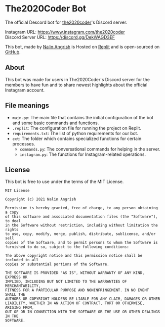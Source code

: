 # The2020Coder Bot
The official Descord bot for [the2020coder](https://www.instagram.com/the2020coder)'s Discord server.  

Instagram URL: https://www.instagram.com/the2020coder  
Discord Server URL: https://discord.gg/DekWAGD3EF  

This bot, made by [Nalin Angrish](https://www.nalinangrish.me) is Hosted on [Replit](https://replit.com/@Nalin2005/The2020CoderBot?v=1) and is open-sourced on [GitHub](https://github.com/Nalin-2005/The2020CoderBot).  

## About
This bot was made for users in The2020Coder's Discord server for the members to have fun and to share newest highlights about the official Instagram account.   

## File meanings
- `main.py`: The main file that contains the initial configuration of the bot and some basic commands and functions.
- `.replit`: The configuration file for running the project on Replit.
- `requirements.txt`: The list of python requirements for our bot.
- `ext`: The folder which contains specialized functions for certain processes.
	- `commands.py`: The conversational commands for helping in the server.
	- `instagram.py`: The functions for Instagram-related operations.

## License
This bot is free to use under the terms of the MIT License.
```
MIT License

Copyright (c) 2021 Nalin Angrish

Permission is hereby granted, free of charge, to any person obtaining a copy
of this software and associated documentation files (the "Software"), to deal
in the Software without restriction, including without limitation the rights
to use, copy, modify, merge, publish, distribute, sublicense, and/or sell
copies of the Software, and to permit persons to whom the Software is
furnished to do so, subject to the following conditions:

The above copyright notice and this permission notice shall be included in all
copies or substantial portions of the Software.

THE SOFTWARE IS PROVIDED "AS IS", WITHOUT WARRANTY OF ANY KIND, EXPRESS OR
IMPLIED, INCLUDING BUT NOT LIMITED TO THE WARRANTIES OF MERCHANTABILITY,
FITNESS FOR A PARTICULAR PURPOSE AND NONINFRINGEMENT. IN NO EVENT SHALL THE
AUTHORS OR COPYRIGHT HOLDERS BE LIABLE FOR ANY CLAIM, DAMAGES OR OTHER
LIABILITY, WHETHER IN AN ACTION OF CONTRACT, TORT OR OTHERWISE, ARISING FROM,
OUT OF OR IN CONNECTION WITH THE SOFTWARE OR THE USE OR OTHER DEALINGS IN THE
SOFTWARE.
```